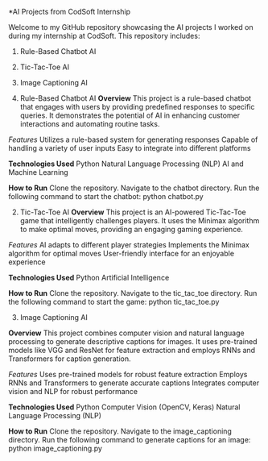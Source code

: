 *AI Projects from CodSoft Internship

Welcome to my GitHub repository showcasing the AI projects I worked on during my internship at CodSoft. This repository includes:

1. Rule-Based Chatbot AI
2. Tic-Tac-Toe AI
3. Image Captioning AI

1. Rule-Based Chatbot AI
**Overview**
This project is a rule-based chatbot that engages with users by providing predefined responses to specific queries. It demonstrates the potential of AI in enhancing customer interactions and automating routine tasks.

_Features_
Utilizes a rule-based system for generating responses
Capable of handling a variety of user inputs
Easy to integrate into different platforms

**Technologies Used**
Python
Natural Language Processing (NLP)
AI and Machine Learning

**How to Run**
Clone the repository.
Navigate to the chatbot directory.
Run the following command to start the chatbot:
        python chatbot.py
        
2. Tic-Tac-Toe AI
**Overview**
This project is an AI-powered Tic-Tac-Toe game that intelligently challenges players. It uses the Minimax algorithm to make optimal moves, providing an engaging gaming experience.

_Features_
AI adapts to different player strategies
Implements the Minimax algorithm for optimal moves
User-friendly interface for an enjoyable experience

**Technologies Used**
Python
Artificial Intelligence


**How to Run**
Clone the repository.
Navigate to the tic_tac_toe directory.
Run the following command to start the game:
      python tic_tac_toe.py
      
3. Image Captioning AI
   
**Overview**
This project combines computer vision and natural language processing to generate descriptive captions for images. It uses pre-trained models like VGG and ResNet for feature extraction and employs RNNs and Transformers for caption generation.

_Features_
Uses pre-trained models for robust feature extraction
Employs RNNs and Transformers to generate accurate captions
Integrates computer vision and NLP for robust performance

**Technologies Used**
Python
Computer Vision (OpenCV, Keras)
Natural Language Processing (NLP)

**How to Run**
Clone the repository.
Navigate to the image_captioning directory.
Run the following command to generate captions for an image:
    python image_captioning.py 
